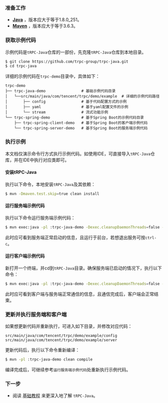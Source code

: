 ### 准备工作

- **[Java](https://github.com/openjdk/jdk)** ，版本应大于等于1.8.0_251。
- **[Maven](https://maven.apache.org/)** ，版本应大于等于3.6.3。

### 获取示例代码

示例代码是`tRPC-Java`仓库的一部份，先克隆`tRPC-Java`仓库到本地目录。

```bash
$ git clone https://github.com/trpc-group/trpc-java.git
$ cd trpc-java
```

详细的示例代码在`trpc-demo`目录中，具体如下：

```text
trpc-demo
├── trpc-java-demo                # 基础示例代码目录
│   └──src/main/java/com/tencent/trpc/demo/example  # 详细的示例代码路径
│       ├── config                # 基于代码配置方式的示例
│       ├── yaml                  # 基于yaml配置文件的示例
│       └── stream                # 流式功能示例
└── trpc-spring-demo              # 基于Spring Boot的示例代码目录
    ├── trpc-spring-client-demo   # 基于Spring Boot的客户端示例代码
    └── trpc-spring-server-demo   # 基于Spring Boot的服务端示例代码
```

### 执行示例

本文档仅演示命令行方式执行示例代码。如使用IDE，可直接导入`tRPC-Java`仓库，并在IDE中执行对应类即可。

#### 安装tRPC-Java

执行以下命令，本地安装`tRPC-Java`及其依赖：

```bash
$ mvn -Dmaven.test.skip=true clean install
```

#### 运行服务端示例代码

执行以下命令运行服务端示例代码：

```bash
$ mvn exec:java -pl :trpc-java-demo -Dexec.cleanupDaemonThreads=false -Dexec.mainClass=com.tencent.trpc.demo.example.config.ServerTest
```

此时应可看到服务端正常启动的信息，且运行于前台，若想退出服务可按`ctrl-c`。

#### 运行客户端示例代码

新打开一个终端，并cd到`tRPC-Java`目录。确保服务端已启动的情况下，执行以下命令：

```bash
$ mvn exec:java -pl :trpc-java-demo -Dexec.cleanupDaemonThreads=false -Dexec.mainClass=com.tencent.trpc.demo.example.config.ClientTest
```

此时应可看到客户端与服务端正常通信的信息，且通信完成后，客户端会正常结束。

### 更新并执行服务端和客户端

如果想更新代码并重新执行，可进入如下目录，并修改对应代码：

```text
src/main/java/com/tencent/trpc/demo/example/config
src/main/java/com/tencent/trpc/demo/example/server
```

更新代码后，执行以下命令重新编译：

```bash
$ mvn -pl :trpc-java-demo clean compile
```

编译完成后，可继续参考`运行服务端示例代码`处重新执行示例代码。

### 下一步

- 阅读 [基础教程](2.basic_tutorial.md) 来更深入地了解 `tRPC-Java`。
